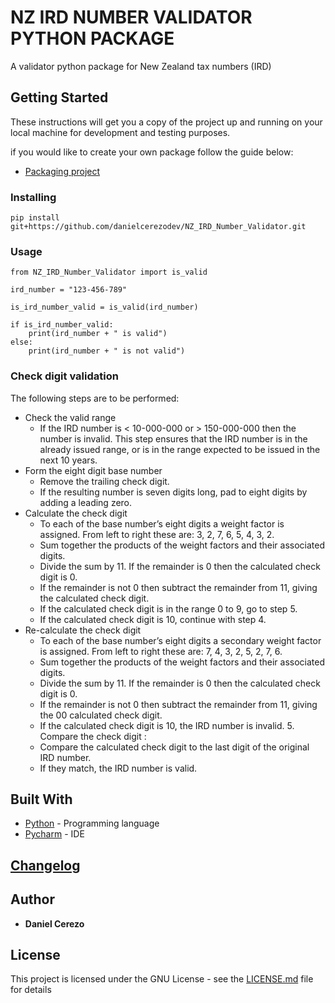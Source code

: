# NZ IRD NUMBER VALIDATOR PYTHON PACKAGE

A validator python package for New Zealand tax numbers (IRD)

## Getting Started

These instructions will get you a copy of the project up and 
running on your local machine for development and testing purposes.

if you would like to create your own package follow the guide below:
* [Packaging project](https://packaging.python.org/tutorials/packaging-projects/)

### Installing

```
pip install git+https://github.com/danielcerezodev/NZ_IRD_Number_Validator.git
```

### Usage

```
from NZ_IRD_Number_Validator import is_valid

ird_number = "123-456-789"

is_ird_number_valid = is_valid(ird_number)

if is_ird_number_valid:
    print(ird_number + " is valid")
else:
    print(ird_number + " is not valid")
```

### Check digit validation

The following steps are to be performed:

* Check the valid range
    * If the IRD number is < 10-000-000 or > 150-000-000 then the number is invalid. This step ensures that the IRD number is in the already issued range, or is in the range expected to be issued in the next 10 years.
* Form the eight digit base number
    * Remove the trailing check digit.
    * If the resulting number is seven digits long, pad to eight digits by adding a leading zero.
* Calculate the check digit
    * To each of the base number’s eight digits a weight factor is assigned. From left to right these are: 3, 2, 7, 6, 5, 4, 3, 2.
    * Sum together the products of the weight factors and their associated digits.
    * Divide the sum by 11. If the remainder is 0 then the calculated check digit is 0.
    * If the remainder is not 0 then subtract the remainder from 11, giving the calculated check digit.
    * If the calculated check digit is in the range 0 to 9, go to step 5.
    * If the calculated check digit is 10, continue with step 4.
* Re-calculate the check digit
    * To each of the base number’s eight digits a secondary weight factor is assigned. From left to right these are: 7, 4, 3, 2, 5, 2, 7, 6.
    * Sum together the products of the weight factors and their associated digits.
    * Divide the sum by 11. If the remainder is 0 then the calculated check digit is 0.
    * If the remainder is not 0 then subtract the remainder from 11, giving the 00 calculated check digit.
    * If the calculated check digit is 10, the IRD number is invalid. 5. Compare the check digit :
    * Compare the calculated check digit to the last digit of the original IRD number.
    * If they match, the IRD number is valid.

## Built With

* [Python](https://www.python.org/) - Programming language
* [Pycharm](https://www.jetbrains.com/pycharm/) - IDE

## [Changelog](https://github.com/danielcerezodev/NZ_IRD_Number_Validator/blob/master/CHANGELOG.md)

## Author

* **Daniel Cerezo**

## License

This project is licensed under the GNU License - see the [LICENSE.md](LICENSE.md) file for details